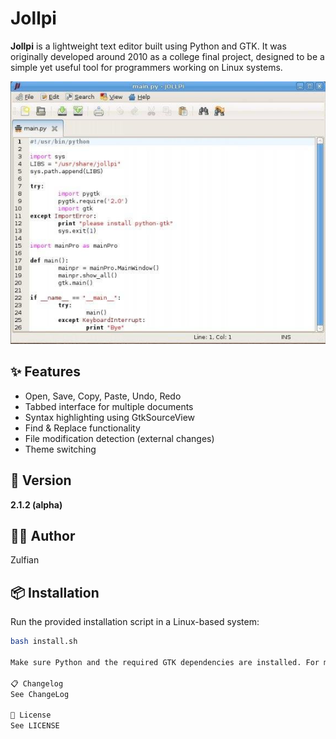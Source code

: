 # Jollpi

**Jollpi** is a lightweight text editor built using Python and GTK. It was originally developed around 2010 as a college final project, designed to be a simple yet useful tool for programmers working on Linux systems.

![screenshot](screenshot.png)

## ✨ Features

- Open, Save, Copy, Paste, Undo, Redo
- Tabbed interface for multiple documents
- Syntax highlighting using GtkSourceView
- Find & Replace functionality
- File modification detection (external changes)
- Theme switching

## 🚀 Version

**2.1.2 (alpha)**

## 👨‍💻 Author

Zulfian

## 📦 Installation

Run the provided installation script in a Linux-based system:

```bash
bash install.sh

Make sure Python and the required GTK dependencies are installed. For more details, see the INSTALL file.

📋 Changelog
See ChangeLog

📄 License
See LICENSE
